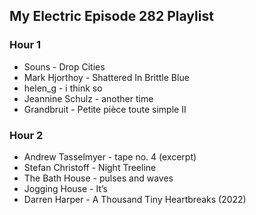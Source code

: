 ## My Electric Episode 282 Playlist

### Hour 1
* Souns - Drop Cities
* Mark Hjorthoy - Shattered In Brittle Blue
* helen_g - i think so
* Jeannine Schulz - another time
* Grandbruit - Petite pièce toute simple II

### Hour 2
* Andrew Tasselmyer - tape no. 4 (excerpt)
* Stefan Christoff - Night Treeline
* The Bath House - pulses and waves
* Jogging House - It’s
* Darren Harper - A Thousand Tiny Heartbreaks (2022)
